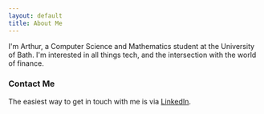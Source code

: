 ```yaml
---
layout: default
title: About Me
---
```


I'm Arthur, a Computer Science and Mathematics student at the University of Bath. I'm interested in all things tech, and the intersection with the world of finance.

### Contact Me
The easiest way to get in touch with me is via [LinkedIn](https://www.linkedin.com/in/arthur-robertson/).